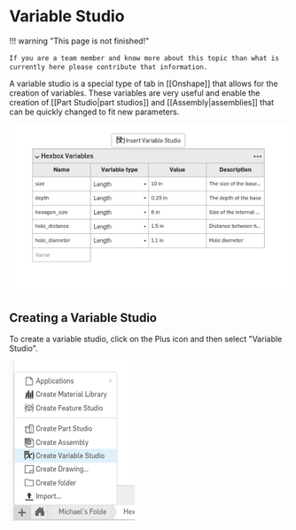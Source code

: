 # Variable Studio

!!! warning "This page is not finished!"

    If you are a team member and know more about this topic than what is currently here please contribute that information.

A variable studio is a special type of tab in [[Onshape]] that allows for the creation of variables. These variables are very useful and enable the creation of [[Part Studio|part studios]] and [[Assembly|assemblies]] that can be quickly changed to fit new parameters.

![Example of a Variable studio](../assets/images/variable-studio-1.png)

## Creating a Variable Studio

To create a variable studio, click on the Plus icon and then select "Variable Studio".

![](../assets/images/variable-studio-2.png)